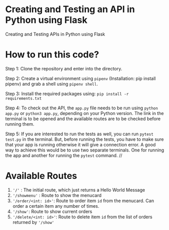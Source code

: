 # Creating and Testing an API in Python using Flask
Creating and Testing APIs in Python using Flask

# How to run this code?

Step 1: Clone the repository and enter into the directory. 


Step 2: Create a virtual environment using `pipenv` (Installation: pip install pipenv) and grab a shell using `pipenv shell`. 


Step 3: Install the required packages using: `pip install -r requirements.txt` 


Step 4: To check out the API, the `app.py` file needs to be run using `python app.py` or `python3 app.py`, depending on your Python version. The link in the terminal is to be opened and the available routes are to be checked before running them. 


Step 5: If you are interested to run the tests as well, you can run `pytest test.py` in the terminal. But, before running the tests, you have to make sure that your app is running otherwise it will give a connection error. A good way to achieve this would be to use two separate terminals. One for running the app and another for running the `pytest` command. //

# Available Routes
1. `'/'` : The initial route, which just returns a Hello World Message
2. `'/showmenu'` : Route to show the menucard
3. `'/order/<int: id>'`: Route to order item `id` from the menucard. Can order a certain item any number of times.
4. `'/show'`: Route to show current orders
5. `'/delete/<int: id>'`: Route to delete item `id` from the list of orders returned by `'/show'`


